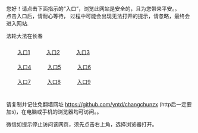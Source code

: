 您好！请点击下面指示的“入口”，浏览此网站是安全的，且为您带来平安。。 <br/>
点击入口后，请耐心等待， 过程中可能会出现无法打开的提示，请忽略，最终会进入网站. </br>

法轮大法在长春<br/>
<div style="padding:10px"><a style="margin:20px" target="_blank" href="https://d3axr7qmrudht2.cloudfront.net/2Qpsp?ssfzrxqv" id="ccLink1" rel="nofollow">入口1</a> <a target="_blank" style="margin:20px" href="https://dc5oi0fvjk6h1.cloudfront.net/2Qpsp?qaspscc" id="ccLink2" rel="nofollow">入口2</a> <a style="margin:20px" target="_blank" href="https://d3378o9kn03sux.cloudfront.net/2Qpsp?mrizt" id="ccLink3" rel="nofollow">入口3</a></div>

<div style="padding:10px" ><a style="margin:20px" target="_blank" href="https://d3axr7qmrudht2.cloudfront.net/2Qpsp?ssfzrxqv" id="ccLink4" rel="nofollow">入口4</a> <a style="margin:20px" href="https://dc5oi0fvjk6h1.cloudfront.net/2Qpsp?qaspscc" target="_blank" id="ccLink5" rel="nofollow">入口5</a> <a style="margin:20px" href="https://d3378o9kn03sux.cloudfront.net/2Qpsp?mrizt" target="_blank" id="ccLink6" rel="nofollow">入口6</a></div>

<div style="padding:10px"><a style="margin:20px" target="_blank" href="https://d3axr7qmrudht2.cloudfront.net/2Qpsp?ssfzrxqv" id="ccLink7" rel="nofollow">入口7</a> <a style="margin:20px" href="https://dc5oi0fvjk6h1.cloudfront.net/2Qpsp?qaspscc" target="_blank" id="ccLink8" rel="nofollow">入口8</a> <a style="margin:20px" target="_blank" href="https://d3378o9kn03sux.cloudfront.net/2Qpsp?mrizt" id="ccLink9" rel="nofollow">入口9</a></div>

<br/>



请复制并记住免翻墙网址 https://github.com/yntd/changchunzx (http后一定要加s)，在电脑或手机的浏览器均可访问。。<br/>

微信如提示停止访问该网页，须先点击右上角，选择浏览器打开。
